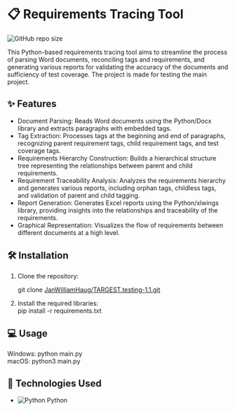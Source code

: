 # :clipboard: Requirements Tracing Tool

![GitHub repo size](https://img.shields.io/github/repo-size/JanWilliamHaug/TARGEST.testing-1.1?style=flat-square)

This Python-based requirements tracing tool aims to streamline the process of parsing Word documents, reconciling tags and requirements, and generating various reports for validating the accuracy of the documents and sufficiency of test coverage. The project is made for testing the main project.

## :sparkles: Features

* Document Parsing: Reads Word documents using the Python/Docx library and extracts paragraphs with embedded tags.
* Tag Extraction: Processes tags at the beginning and end of paragraphs, recognizing parent requirement tags, child requirement tags, and test coverage tags.
* Requirements Hierarchy Construction: Builds a hierarchical structure tree representing the relationships between parent and child requirements.
* Requirement Traceability Analysis: Analyzes the requirements hierarchy and generates various reports, including orphan tags, childless tags, and validation of parent and child tagging.
* Report Generation: Generates Excel reports using the Python/xlwings library, providing insights into the relationships and traceability of the requirements.
* Graphical Representation: Visualizes the flow of requirements between different documents at a high level.

## :hammer_and_wrench: Installation

1. Clone the repository:

   git clone [JanWilliamHaug/TARGEST.testing-1.1.git](JanWilliamHaug/TARGEST.testing-1.1.git)

2. Install the required libraries:<br>
   pip install -r requirements.txt

## :computer: Usage

Windows: python main.py<br>
macOS: python3 main.py

## :rocket: Technologies Used

- ![Python](https://img.shields.io/badge/python-3670A0?style=flat-square&logo=python&logoColor=ffdd54) Python
